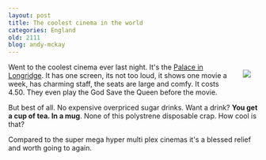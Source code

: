 ```yaml
---
layout: post
title: The coolest cinema in the world
categories: England
old: 2111
blog: andy-mckay
---
```

<img src="http://farm1.static.flickr.com/179/415641329_0021007ed5_m.jpg" style="float: right; padding: 1em" />
<p>Went to the coolest cinema ever last night. It's the  <a href="http://www.palacecinema.supanet.com/">Palace in Longridge</a>. It has one screen, its not too loud, it shows one movie a week, has charming staff, the seats are large and comfy. It costs 4.50. They even play the God Save the Queen before the movie.</p>
<p>But best of all. No expensive overpriced sugar drinks. Want a drink? <b>You get a cup of tea. In a mug</b>. None of this polystrene disposable crap. How cool is that?</p>
<p>Compared to the super mega hyper multi plex cinemas it's a blessed relief and worth going to again.</p>
